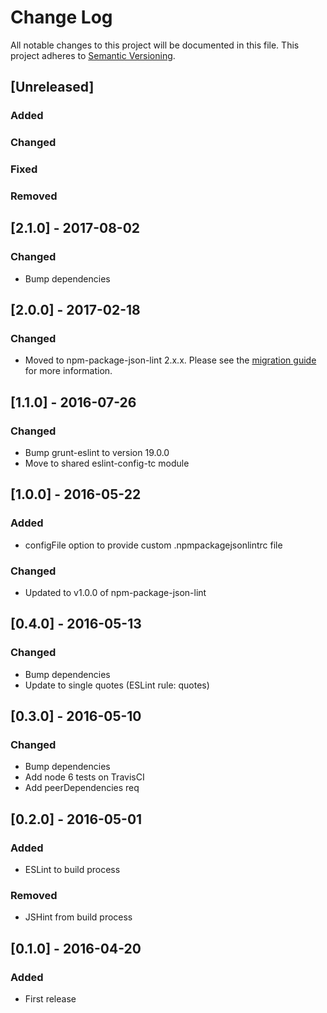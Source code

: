 # Change Log
All notable changes to this project will be documented in this file.
This project adheres to [Semantic Versioning](http://semver.org/).

## [Unreleased]
### Added

### Changed

### Fixed

### Removed


## [2.1.0] - 2017-08-02
### Changed
- Bump dependencies

## [2.0.0] - 2017-02-18
### Changed
- Moved to npm-package-json-lint 2.x.x. Please see the [migration guide](https://github.com/tclindner/npm-package-json-lint/wiki/migrating-from-v1-to-v2) for more information.

## [1.1.0] - 2016-07-26
### Changed
- Bump grunt-eslint to version 19.0.0
- Move to shared eslint-config-tc module

## [1.0.0] - 2016-05-22
### Added
- configFile option to provide custom .npmpackagejsonlintrc file

### Changed
- Updated to v1.0.0 of npm-package-json-lint

## [0.4.0] - 2016-05-13
### Changed
- Bump dependencies
- Update to single quotes (ESLint rule: quotes)

## [0.3.0] - 2016-05-10
### Changed
- Bump dependencies
- Add node 6 tests on TravisCI
- Add peerDependencies req

## [0.2.0] - 2016-05-01
### Added
- ESLint to build process

### Removed
- JSHint from build process

## [0.1.0] - 2016-04-20
### Added
- First release
